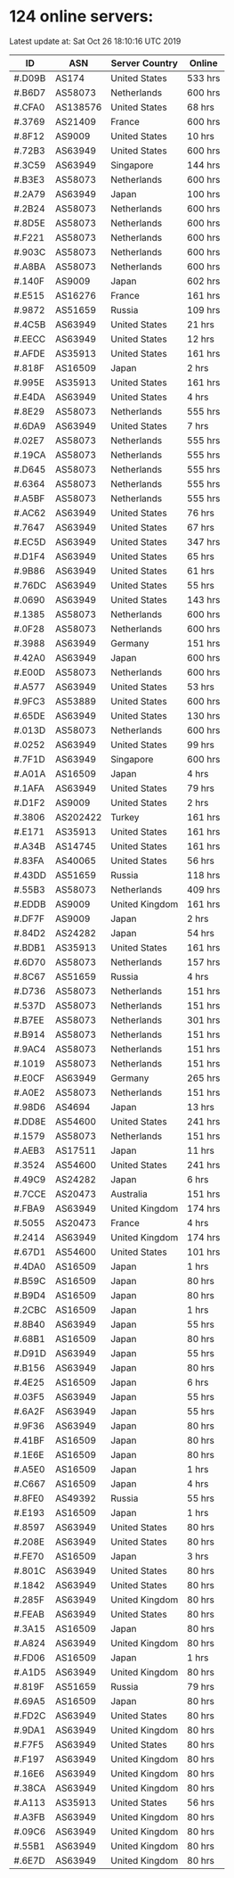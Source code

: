 # 124 online servers:

Latest update at: Sat Oct 26 18:10:16 UTC 2019

| ID | ASN | Server Country | Online |
| -- | --- | -------------- | ------ |
| #.D09B | AS174 | United States | 533 hrs |
| #.B6D7 | AS58073 | Netherlands | 600 hrs |
| #.CFA0 | AS138576 | United States | 68 hrs |
| #.3769 | AS21409 | France | 600 hrs |
| #.8F12 | AS9009 | United States | 10 hrs |
| #.72B3 | AS63949 | United States | 600 hrs |
| #.3C59 | AS63949 | Singapore | 144 hrs |
| #.B3E3 | AS58073 | Netherlands | 600 hrs |
| #.2A79 | AS63949 | Japan | 100 hrs |
| #.2B24 | AS58073 | Netherlands | 600 hrs |
| #.8D5E | AS58073 | Netherlands | 600 hrs |
| #.F221 | AS58073 | Netherlands | 600 hrs |
| #.903C | AS58073 | Netherlands | 600 hrs |
| #.A8BA | AS58073 | Netherlands | 600 hrs |
| #.140F | AS9009 | Japan | 602 hrs |
| #.E515 | AS16276 | France | 161 hrs |
| #.9872 | AS51659 | Russia | 109 hrs |
| #.4C5B | AS63949 | United States | 21 hrs |
| #.EECC | AS63949 | United States | 12 hrs |
| #.AFDE | AS35913 | United States | 161 hrs |
| #.818F | AS16509 | Japan | 2 hrs |
| #.995E | AS35913 | United States | 161 hrs |
| #.E4DA | AS63949 | United States | 4 hrs |
| #.8E29 | AS58073 | Netherlands | 555 hrs |
| #.6DA9 | AS63949 | United States | 7 hrs |
| #.02E7 | AS58073 | Netherlands | 555 hrs |
| #.19CA | AS58073 | Netherlands | 555 hrs |
| #.D645 | AS58073 | Netherlands | 555 hrs |
| #.6364 | AS58073 | Netherlands | 555 hrs |
| #.A5BF | AS58073 | Netherlands | 555 hrs |
| #.AC62 | AS63949 | United States | 76 hrs |
| #.7647 | AS63949 | United States | 67 hrs |
| #.EC5D | AS63949 | United States | 347 hrs |
| #.D1F4 | AS63949 | United States | 65 hrs |
| #.9B86 | AS63949 | United States | 61 hrs |
| #.76DC | AS63949 | United States | 55 hrs |
| #.0690 | AS63949 | United States | 143 hrs |
| #.1385 | AS58073 | Netherlands | 600 hrs |
| #.0F28 | AS58073 | Netherlands | 600 hrs |
| #.3988 | AS63949 | Germany | 151 hrs |
| #.42A0 | AS63949 | Japan | 600 hrs |
| #.E00D | AS58073 | Netherlands | 600 hrs |
| #.A577 | AS63949 | United States | 53 hrs |
| #.9FC3 | AS53889 | United States | 600 hrs |
| #.65DE | AS63949 | United States | 130 hrs |
| #.013D | AS58073 | Netherlands | 600 hrs |
| #.0252 | AS63949 | United States | 99 hrs |
| #.7F1D | AS63949 | Singapore | 600 hrs |
| #.A01A | AS16509 | Japan | 4 hrs |
| #.1AFA | AS63949 | United States | 79 hrs |
| #.D1F2 | AS9009 | United States | 2 hrs |
| #.3806 | AS202422 | Turkey | 161 hrs |
| #.E171 | AS35913 | United States | 161 hrs |
| #.A34B | AS14745 | United States | 161 hrs |
| #.83FA | AS40065 | United States | 56 hrs |
| #.43DD | AS51659 | Russia | 118 hrs |
| #.55B3 | AS58073 | Netherlands | 409 hrs |
| #.EDDB | AS9009 | United Kingdom | 161 hrs |
| #.DF7F | AS9009 | Japan | 2 hrs |
| #.84D2 | AS24282 | Japan | 54 hrs |
| #.BDB1 | AS35913 | United States | 161 hrs |
| #.6D70 | AS58073 | Netherlands | 157 hrs |
| #.8C67 | AS51659 | Russia | 4 hrs |
| #.D736 | AS58073 | Netherlands | 151 hrs |
| #.537D | AS58073 | Netherlands | 151 hrs |
| #.B7EE | AS58073 | Netherlands | 301 hrs |
| #.B914 | AS58073 | Netherlands | 151 hrs |
| #.9AC4 | AS58073 | Netherlands | 151 hrs |
| #.1019 | AS58073 | Netherlands | 151 hrs |
| #.E0CF | AS63949 | Germany | 265 hrs |
| #.A0E2 | AS58073 | Netherlands | 151 hrs |
| #.98D6 | AS4694 | Japan | 13 hrs |
| #.DD8E | AS54600 | United States | 241 hrs |
| #.1579 | AS58073 | Netherlands | 151 hrs |
| #.AEB3 | AS17511 | Japan | 11 hrs |
| #.3524 | AS54600 | United States | 241 hrs |
| #.49C9 | AS24282 | Japan | 6 hrs |
| #.7CCE | AS20473 | Australia | 151 hrs |
| #.FBA9 | AS63949 | United Kingdom | 174 hrs |
| #.5055 | AS20473 | France | 4 hrs |
| #.2414 | AS63949 | United Kingdom | 174 hrs |
| #.67D1 | AS54600 | United States | 101 hrs |
| #.4DA0 | AS16509 | Japan | 1 hrs |
| #.B59C | AS16509 | Japan | 80 hrs |
| #.B9D4 | AS16509 | Japan | 80 hrs |
| #.2CBC | AS16509 | Japan | 1 hrs |
| #.8B40 | AS63949 | Japan | 55 hrs |
| #.68B1 | AS16509 | Japan | 80 hrs |
| #.D91D | AS63949 | Japan | 55 hrs |
| #.B156 | AS63949 | Japan | 80 hrs |
| #.4E25 | AS16509 | Japan | 6 hrs |
| #.03F5 | AS63949 | Japan | 55 hrs |
| #.6A2F | AS63949 | Japan | 55 hrs |
| #.9F36 | AS63949 | Japan | 80 hrs |
| #.41BF | AS16509 | Japan | 80 hrs |
| #.1E6E | AS16509 | Japan | 80 hrs |
| #.A5E0 | AS16509 | Japan | 1 hrs |
| #.C667 | AS16509 | Japan | 4 hrs |
| #.8FE0 | AS49392 | Russia | 55 hrs |
| #.E193 | AS16509 | Japan | 1 hrs |
| #.8597 | AS63949 | United States | 80 hrs |
| #.208E | AS63949 | United States | 80 hrs |
| #.FE70 | AS16509 | Japan | 3 hrs |
| #.801C | AS63949 | United States | 80 hrs |
| #.1842 | AS63949 | United States | 80 hrs |
| #.285F | AS63949 | United Kingdom | 80 hrs |
| #.FEAB | AS63949 | United States | 80 hrs |
| #.3A15 | AS16509 | Japan | 80 hrs |
| #.A824 | AS63949 | United Kingdom | 80 hrs |
| #.FD06 | AS16509 | Japan | 1 hrs |
| #.A1D5 | AS63949 | United Kingdom | 80 hrs |
| #.819F | AS51659 | Russia | 79 hrs |
| #.69A5 | AS16509 | Japan | 80 hrs |
| #.FD2C | AS63949 | United States | 80 hrs |
| #.9DA1 | AS63949 | United Kingdom | 80 hrs |
| #.F7F5 | AS63949 | United States | 80 hrs |
| #.F197 | AS63949 | United Kingdom | 80 hrs |
| #.16E6 | AS63949 | United Kingdom | 80 hrs |
| #.38CA | AS63949 | United Kingdom | 80 hrs |
| #.A113 | AS35913 | United States | 56 hrs |
| #.A3FB | AS63949 | United Kingdom | 80 hrs |
| #.09C6 | AS63949 | United Kingdom | 80 hrs |
| #.55B1 | AS63949 | United Kingdom | 80 hrs |
| #.6E7D | AS63949 | United Kingdom | 80 hrs |

